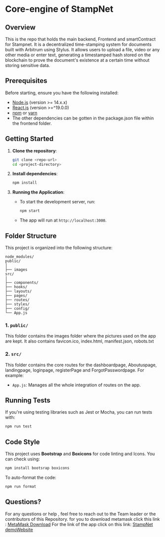 # Core-engine of StampNet

## Overview

This is the repo that holds the main backend, Frontend and smartContract for Stampnet. It is a decentralized time-stamping system for documents built with Arbitrum using Stylus. It allows users to upload a file, video or any other media or enter text, generating a timestamped hash stored on the blockchain to prove the document's existence at a certain time without storing sensitive data.

## Prerequisites

Before starting, ensure you have the following installed:
- [Node.js](https://nodejs.org/) (version >= 14.x.x)
- [React.js](https://react.dev/) (version >=^19.0.0)
- [npm](https://www.npmjs.com/) or [yarn](https://yarnpkg.com/)
- The other dependencies can be gotten in the package.json file within the frontend folder.

## Getting Started

1. **Clone the repository**:
   ```bash
   git clone <repo-url>
   cd <project-directory>
   ```

2. **Install dependencies**:
   ```bash
   npm install
   ```
   
4. **Running the Application**:
   - To start the development server, run:
     ```bash
     npm start
     ```
   - The app will run at `http://localhost:3000`.

## Folder Structure

This project is organized into the following structure:

```
node_modules/
public/
│
├── images
src/
│
├── components/
├── hooks/
├── layouts/
├── pages/
├── routes/
├── styles/
├── config/
└── App.js
```

### 1. **`public/`**
   This folder contains the images folder where the pictures used on the app are kept. It also contains favicon.ico, index.html, manifest.json, robots.txt

### 2. **`src/`**
   This folder contains the core routes for the dashboardpage, Aboutuspage, landingpage, loginpage, registerPage and ForgotPasswordpage. For example:
   - `App.js`: Manages all the whole integration of routes on the app.


## Running Tests

If you're using testing libraries such as Jest or Mocha, you can run tests with:
   ```bash
   npm run test
   ```

## Code Style

This project uses **Bootstrap** and **Boxicons** for code linting and Icons. You can check using:
   ```bash
   npm install bootsrap boxicons
   ```

To auto-format the code:
   ```bash
   npm run format
   ```

## Questions?

For any questions or help , feel free to reach out to the Team leader or the contributors of this Repository.
for you to download metamask click this link : [MetaMask Download](https://chromewebstore.google.com/detail/metamask/nkbihfbeogaeaoehlefnkodbefgpgknn?hl=en)
For the link of the app click on this link: [StampNet demoWebsite](https://StampNet.vercel.app.com)
